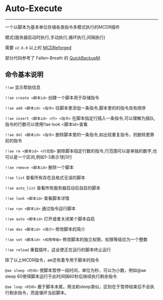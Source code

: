 # Auto-Execute
---------
一个以脚本为基本单位存储各类指令多模式执行的MCDR插件

模式(服务器启动时执行,手动执行,循环执行,间隔执行)

需要 `v2.6.0` 以上的 [MCDReforged](https://github.com/Fallen-Breath/MCDReforged)

部分代码参考了 Fallen-Breath 的 [QuickBackupM](https://github.com/TISUnion/QuickBackupM).

##  命令基本说明

`!!ae` 显示帮助信息

`!!ae create <脚本id>` 创建一个脚本用于存储指令

`!!ae add <脚本id> <指令>` 往脚本里添加一条指令,脚本里的的指令具有顺序

`!!ae insert <脚本id> <行> <指令>` 在脚本指定行插入一条指令,可以理解为插队,指令的行数可以使用!!ae look <脚本id>查看

`!!ae del <脚本id> <指令>` 删除脚本里的一条指令,如出现重复指令，则删除更靠前的指令

`!!ae re <脚本id> <行范围>` 删除脚本指定行数的指令,行范围可以是单独的数字,也可以是一个区间,例如1-3表示1到3行

`!!ae remove <脚本id>` 删除一个脚本

`!!ae list` 查看所有存在且格式无误的脚本

`!!ae auto_list` 查看所有服务器启动后自启的脚本

`!!ae look <脚本id>` 查看脚本详情

`!!ae run <脚本id>` 通过指令运行脚本

`!!ae auto <脚本id>` 打开或者关闭某个脚本自启

`!!ae des <脚本id> <简介>` 修改脚本的简介

`!!ae set <脚本id> <权限等级>` 修改脚本的独立权限，权限等级应为一个整数

`!!ae reload` 重载插件，这会使正在运行的脚本终止运行

除了以上MCDR指令，ae还有着专用于脚本的指令

`@ae sleep <时间>` 使脚本暂停一段时间，单位为秒，可以为小数，例如@ae sleep 60使得脚本运行于此时间隔60秒后继续执行剩余指令

`@ae loop <时间>` 置于脚本末尾，用法和sleep类似，区别在于暂停结束后不会执行剩余指令，而是循环当前脚本。








